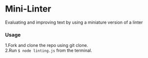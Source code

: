 # Mini-Linter
Evaluating and improving text by using a miniature version of a linter
### Usage
1.Fork and clone the repo using git clone.  
2.Run ```$ node linting.js``` from the terminal. 